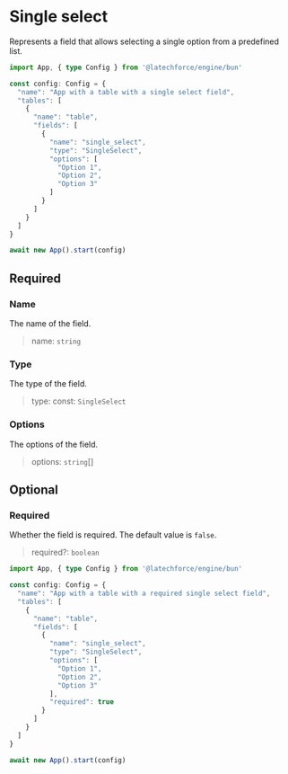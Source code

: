 # Single select

Represents a field that allows selecting a single option from a predefined list.

```ts
import App, { type Config } from '@latechforce/engine/bun'

const config: Config = {
  "name": "App with a table with a single select field",
  "tables": [
    {
      "name": "table",
      "fields": [
        {
          "name": "single_select",
          "type": "SingleSelect",
          "options": [
            "Option 1",
            "Option 2",
            "Option 3"
          ]
        }
      ]
    }
  ]
}

await new App().start(config)
```
## Required

### Name

The name of the field.
>name: `string`

### Type

The type of the field.
>type: const: `SingleSelect`

### Options

The options of the field.
>options: `string`[]

## Optional

### Required

Whether the field is required.
The default value is `false`.
>required?: `boolean`

```ts
import App, { type Config } from '@latechforce/engine/bun'

const config: Config = {
  "name": "App with a table with a required single select field",
  "tables": [
    {
      "name": "table",
      "fields": [
        {
          "name": "single_select",
          "type": "SingleSelect",
          "options": [
            "Option 1",
            "Option 2",
            "Option 3"
          ],
          "required": true
        }
      ]
    }
  ]
}

await new App().start(config)
```
